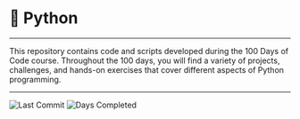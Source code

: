 # 🐍 Python
<hr>
This repository contains code and scripts developed during the 100 Days of Code course. Throughout the 100 days, you will find a variety of projects, challenges, and hands-on exercises that cover different aspects of Python programming.
<hr>

![Last Commit](https://img.shields.io/github/last-commit/usuario/repo)
![Days Completed](https://img.shields.io/badge/Days%20Completed-0%2F100-orange)
